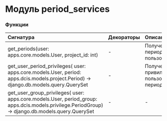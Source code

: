 # Модуль period_services



### Функции

| Сигнатура                                                                                                                                        | Декораторы | Описание                                     |
| :----------------------------------------------------------------------------------------------------------------------------------------------- | :--------- | :------------------------------------------- |
| get_periods(user: apps.core.models.User, project_id: int)                                                                                        | -          | Получение периодов пользователей.            |
| get_user_period_privileges( user: apps.core.models.User, period: apps.dcis.models.project.Period) -> django.db.models.query.QuerySet             | -          | Получение привилегий пользователя в периоде. |
| get_user_group_privileges( user: apps.core.models.User, period_group: apps.dcis.models.privilege.PeriodGroup) -> django.db.models.query.QuerySet | -          | -                                            |